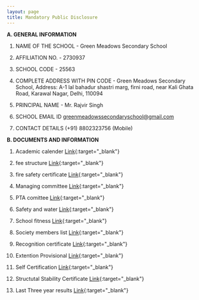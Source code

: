 ```yaml
---
layout: page
title: Mandatory Public Disclosure
---
```


**A. GENERAL INFORMATION**

1.	NAME OF THE SCHOOL -	Green Meadows Secondary School

2. AFFILIATION NO. -	2730937

3. SCHOOL CODE - 25563
	
4.	COMPLETE ADDRESS WITH PIN CODE -
	Green Meadows Secondary School, Address: A-1 lal bahadur shastri marg,
    firni road, near Kali Ghata Road,
   Karawal Nagar, Delhi, 110094
  	
5.	PRINCIPAL NAME - Mr. Rajvir Singh 

6.	SCHOOL EMAIL ID	greenmeadowssecondaryschool@gmail.com
	
7.	CONTACT DETAILS (+91) 8802323756 (Mobile)

**B. DOCUMENTS AND INFORMATION**

1. Academic calender [Link](https://drive.google.com/file/d/1DihCW3XpWOHMY1UqS4GkDLwhK5RtaQHn/view?usp=sharing){:target="_blank"}
 
2. fee structure [Link](https://drive.google.com/file/d/1zCS4RyHVhZFyiNbgjp2tSn7wXrW0aVEh/view?usp=drive_link){:target="_blank"}
 
3. fire safety certificate [Link](https://drive.google.com/file/d/1mb2qftz7rJGyd0BbpSOAI-hOMVQIUHCG/view?usp=sharing){:target="_blank"}

4. Managing committee [Link](https://drive.google.com/file/d/1YmNgUr_PPTMbrSuq7yqWu_QDQB9fwdh7/view?usp=drive_link){:target="_blank"}

5. PTA comittee [Link](https://drive.google.com/file/d/19Hygy_vWiIE90Uu_rAz1EBhZLWqlNg14/view?usp=drive_link){:target="_blank"}

6. Safety and water [Link](https://drive.google.com/file/d/19B4tcsHFvw9QVQLSmR6mB4sb-QkAAlVF/view?usp=drive_link){:target="_blank"}
 
7. School fitness [Link](https://drive.google.com/file/d/14A4pXexwqM3fVHb04taHOMnVJaEmVnra/view?usp=drive_link){:target="_blank"}

8. Society members list [Link](https://drive.google.com/file/d/1UbAkKY186MsnCqtW32r4AERxa5bv0uIL/view?usp=sharing){:target="_blank"}

9. Recognition certificate [Link](https://drive.google.com/file/d/1xPhX4E1hsOcdkWeaBYXblqdDOdqQOprX/view?usp=sharing){:target="_blank"}

10. Extention Provisional [Link](https://drive.google.com/file/d/11BmBu-JlJ1vLDu5P2AP_5BB0z6wZOvXm/view?usp=sharing){:target="_blank"}

11. Self Certification [Link](https://drive.google.com/file/d/1m1vI8QlXHcUMwoXcLU-s7JsUptvnqNru/view?usp=sharing){:target="_blank"}

12. Structutal Stability Certificate [Link](https://drive.google.com/file/d/1jPg8508dMmjfOxhDCq7DcI1twLVhOwf6/view?usp=sharing){:target="_blank"}

13.  Last Three year results [Link](https://drive.google.com/file/d/1Tpn22vMJ635XlysU9oBbkJmNdbXeklIs/view?usp=sharing){:target="_blank"}














